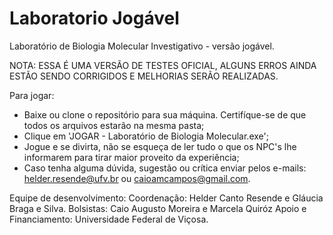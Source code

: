 # Laboratorio Jogável
Laboratório de Biologia Molecular Investigativo - versão jogável.

NOTA:  ESSA É UMA VERSÃO DE TESTES OFICIAL, ALGUNS ERROS AINDA ESTÃO SENDO CORRIGIDOS E MELHORIAS SERÃO REALIZADAS.

Para jogar:

* Baixe ou clone o repositório para sua máquina. Certifíque-se de que todos os arquivos estarão na mesma pasta;
* Clique em 'JOGAR - Laboratório de Biologia Molecular.exe';
* Jogue e se divirta, não se esqueça de ler tudo o que os NPC's lhe informarem para tirar maior proveito da experiência;
* Caso tenha alguma dúvida, sugestão ou crítica enviar pelos e-mails: helder.resende@ufv.br ou caioamcampos@gmail.com.

Equipe de desenvolvimento:
Coordenação: Helder Canto Resende e Gláucia Braga e Silva.
Bolsistas: Caio Augusto Moreira e Marcela Quiróz
Apoio e Financiamento: Universidade Federal de Viçosa.
